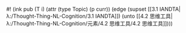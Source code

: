 #! (ink pub (T i) (attr (type Topic) (p curr)) (edge (supset [[3.1 IANDTA|λ:/Thought-Thing-NL-Cognition/3.1 IANDTA]]) (unto [[4.2 思维工具|λ:/Thought-Thing-NL-Cognition/元素/4.2 思维工具/4.2 思维工具]])))